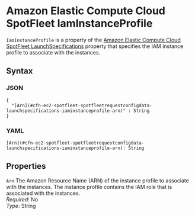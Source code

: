 # Amazon Elastic Compute Cloud SpotFleet IamInstanceProfile<a name="aws-properties-ec2-spotfleet-spotfleetrequestconfigdata-launchspecifications-iaminstanceprofile"></a>

`IamInstanceProfile` is a property of the [Amazon Elastic Compute Cloud SpotFleet LaunchSpecifications](aws-properties-ec2-spotfleet-spotfleetrequestconfigdata-launchspecifications.md) property that specifies the IAM instance profile to associate with the instances\.

## Syntax<a name="w3ab2c21c14d790b5"></a>

### JSON<a name="aws-properties-aws-properties-ec2-spotfleet-spotfleetrequestconfigdata-launchspecifications-iaminstanceprofile-syntax.json"></a>

```
{
  "[Arn](#cfn-ec2-spotfleet-spotfleetrequestconfigdata-launchspecifications-iaminstanceprofile-arn)" : String
}
```

### YAML<a name="aws-properties-aws-properties-ec2-spotfleet-spotfleetrequestconfigdata-launchspecifications-iaminstanceprofile-syntax.yaml"></a>

```
[Arn](#cfn-ec2-spotfleet-spotfleetrequestconfigdata-launchspecifications-iaminstanceprofile-arn): String
```

## Properties<a name="w3ab2c21c14d790b7"></a>

`Arn`  <a name="cfn-ec2-spotfleet-spotfleetrequestconfigdata-launchspecifications-iaminstanceprofile-arn"></a>
The Amazon Resource Name \(ARN\) of the instance profile to associate with the instances\. The instance profile contains the IAM role that is associated with the instances\.  
*Required*: No  
*Type*: String